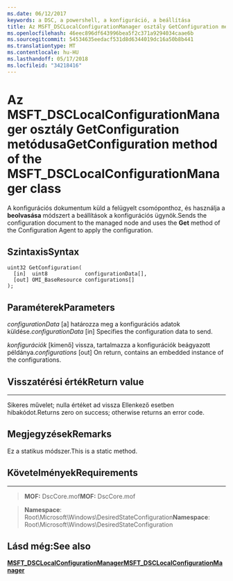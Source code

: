 ```yaml
---
ms.date: 06/12/2017
keywords: a DSC, a powershell, a konfiguráció, a beállítása
title: Az MSFT_DSCLocalConfigurationManager osztály GetConfiguration metódusa
ms.openlocfilehash: 46eec896df643996bea5f2c371a9294034caae6b
ms.sourcegitcommit: 54534635eedacf531d8d6344019dc16a50b8b441
ms.translationtype: MT
ms.contentlocale: hu-HU
ms.lasthandoff: 05/17/2018
ms.locfileid: "34218416"
---
```

# <a name="getconfiguration-method-of-the-msftdsclocalconfigurationmanager-class"></a><span data-ttu-id="00fb7-103">Az MSFT_DSCLocalConfigurationManager osztály GetConfiguration metódusa</span><span class="sxs-lookup"><span data-stu-id="00fb7-103">GetConfiguration method of the MSFT_DSCLocalConfigurationManager class</span></span>

<span data-ttu-id="00fb7-104">A konfigurációs dokumentum küld a felügyelt csomóponthoz, és használja a **beolvasása** módszert a beállítások a konfigurációs ügynök.</span><span class="sxs-lookup"><span data-stu-id="00fb7-104">Sends the configuration document to the managed node and uses the **Get** method of the Configuration Agent to apply the configuration.</span></span>

<a name="syntax"></a><span data-ttu-id="00fb7-105">Szintaxis</span><span class="sxs-lookup"><span data-stu-id="00fb7-105">Syntax</span></span>
------

```mof
uint32 GetConfiguration(
  [in]  uint8            configurationData[],
  [out] OMI_BaseResource configurations[]
);
```

<a name="parameters"></a><span data-ttu-id="00fb7-106">Paraméterek</span><span class="sxs-lookup"><span data-stu-id="00fb7-106">Parameters</span></span>
----------

<span data-ttu-id="00fb7-107">*configurationData* \[a\] határozza meg a konfigurációs adatok küldése.</span><span class="sxs-lookup"><span data-stu-id="00fb7-107">*configurationData* \[in\] Specifies the configuration data to send.</span></span>

<span data-ttu-id="00fb7-108">*konfigurációk* \[kimenő\] vissza, tartalmazza a konfigurációk beágyazott példánya.</span><span class="sxs-lookup"><span data-stu-id="00fb7-108">*configurations* \[out\] On return, contains an embedded instance of the configurations.</span></span>

## <a name="return-value"></a><span data-ttu-id="00fb7-109">Visszatérési érték</span><span class="sxs-lookup"><span data-stu-id="00fb7-109">Return value</span></span>
------------

<span data-ttu-id="00fb7-110">Sikeres művelet; nulla értéket ad vissza Ellenkező esetben hibakódot.</span><span class="sxs-lookup"><span data-stu-id="00fb7-110">Returns zero on success; otherwise returns an error code.</span></span>

## <a name="remarks"></a><span data-ttu-id="00fb7-111">Megjegyzések</span><span class="sxs-lookup"><span data-stu-id="00fb7-111">Remarks</span></span>

<span data-ttu-id="00fb7-112">Ez a statikus módszer.</span><span class="sxs-lookup"><span data-stu-id="00fb7-112">This is a static method.</span></span>

## <a name="requirements"></a><span data-ttu-id="00fb7-113">Követelmények</span><span class="sxs-lookup"><span data-stu-id="00fb7-113">Requirements</span></span>
------------
><span data-ttu-id="00fb7-114">**MOF:** DscCore.mof</span><span class="sxs-lookup"><span data-stu-id="00fb7-114">**MOF:** DscCore.mof</span></span>

><span data-ttu-id="00fb7-115">**Namespace**: Root\Microsoft\Windows\DesiredStateConfiguration</span><span class="sxs-lookup"><span data-stu-id="00fb7-115">**Namespace**: Root\Microsoft\Windows\DesiredStateConfiguration</span></span>


## <a name="see-also"></a><span data-ttu-id="00fb7-116">Lásd még:</span><span class="sxs-lookup"><span data-stu-id="00fb7-116">See also</span></span>


[<span data-ttu-id="00fb7-117">**MSFT_DSCLocalConfigurationManager**</span><span class="sxs-lookup"><span data-stu-id="00fb7-117">**MSFT_DSCLocalConfigurationManager**</span></span>](msft-dsclocalconfigurationmanager.md)